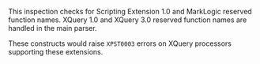 This inspection checks for Scripting Extension 1.0 and MarkLogic reserved
function names. XQuery 1.0 and XQuery 3.0 reserved function names are
handled in the main parser.

These constructs would raise `XPST0003` errors on XQuery processors supporting
these extensions.
